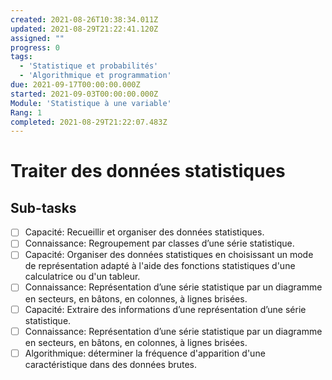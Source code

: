 ```yaml
---
created: 2021-08-26T10:38:34.011Z
updated: 2021-08-29T21:22:41.120Z
assigned: ""
progress: 0
tags:
  - 'Statistique et probabilités'
  - 'Algorithmique et programmation'
due: 2021-09-17T00:00:00.000Z
started: 2021-09-03T00:00:00.000Z
Module: 'Statistique à une variable'
Rang: 1
completed: 2021-08-29T21:22:07.483Z
---
```


# Traiter des données statistiques

## Sub-tasks

- [ ] Capacité: Recueillir et organiser des données statistiques.
- [ ] Connaissance: Regroupement par classes d’une série statistique.
- [ ] Capacité: Organiser des données statistiques en choisissant un mode de représentation adapté à l'aide des fonctions statistiques d'une calculatrice ou d'un tableur.
- [ ] Connaissance: Représentation d’une série statistique par un diagramme en secteurs, en bâtons, en colonnes, à lignes brisées.
- [ ] Capacité: Extraire des informations d’une représentation d’une série statistique.
- [ ] Connaissance: Représentation d’une série statistique par un diagramme en secteurs, en bâtons, en colonnes, à lignes brisées.
- [ ] Algorithmique: déterminer la fréquence d'apparition d'une caractéristique dans des données brutes.

